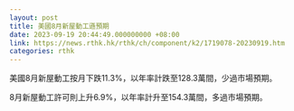 ```yaml
---
layout: post
title: 美國8月新屋動工遜預期
date: 2023-09-19 20:44:49.000000000 +08:00
link: https://news.rthk.hk/rthk/ch/component/k2/1719078-20230919.htm
categories: rthk
---
```


美國8月新屋動工按月下跌11.3%，以年率計跌至128.3萬間，少過市場預期。

8月新屋動工許可則上升6.9%，以年率計升至154.3萬間，多過市場預期。
